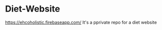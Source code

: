 # Diet-Website
<a href="https://ehcoholistic.firebaseapp.com/">https://ehcoholistic.firebaseapp.com/</a>
It's a pprivate repo for a diet website
